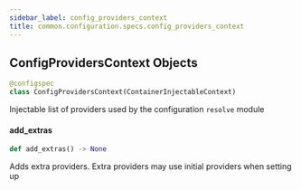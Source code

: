 ```yaml
---
sidebar_label: config_providers_context
title: common.configuration.specs.config_providers_context
---
```


## ConfigProvidersContext Objects

```python
@configspec
class ConfigProvidersContext(ContainerInjectableContext)
```

Injectable list of providers used by the configuration `resolve` module

#### add\_extras

```python
def add_extras() -> None
```

Adds extra providers. Extra providers may use initial providers when setting up

